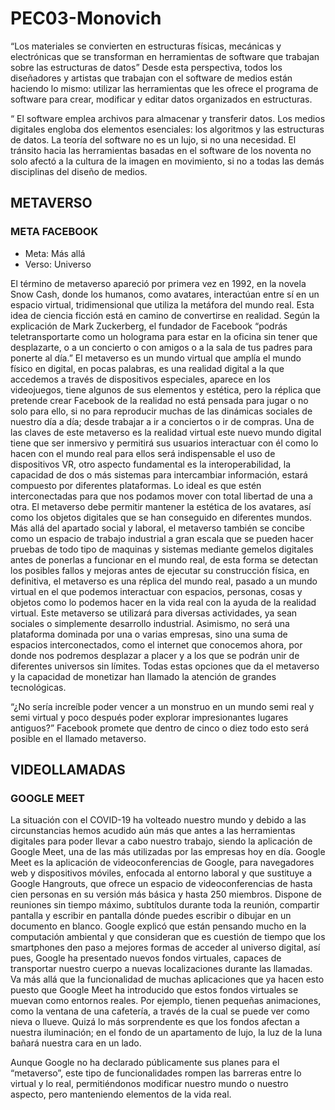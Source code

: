# PEC03-Monovich

“Los materiales se convierten en estructuras físicas, mecánicas y electrónicas que se transforman en herramientas de software que trabajan sobre las estructuras de datos”
Desde esta perspectiva, todos los diseñadores y artistas que trabajan con el software de medios están haciendo lo mismo: utilizar las herramientas que les ofrece el programa de software para crear, modificar y editar datos organizados en estructuras.

“ El software emplea archivos para almacenar y transferir datos.
Los medios digitales engloba dos elementos esenciales: los algoritmos y las estructuras de datos.
La teoría del software no es un lujo, si no una necesidad.
El tránsito hacia las herramientas basadas en el software de los noventa no solo afectó a la cultura de la imagen en movimiento, si no a todas las demás disciplinas del diseño de medios. 


## METAVERSO
### META FACEBOOK

- Meta: Más allá
- Verso: Universo

El término de metaverso apareció por primera vez en 1992, en la novela Snow Cash, donde los humanos, como avatares, interactúan entre sí en un espacio virtual, tridimensional que utiliza la metáfora del mundo real. Esta idea de ciencia ficción está en camino de convertirse en realidad.
Según la explicación de Mark Zuckerberg, el fundador de Facebook “podrás teletransportarte como un holograma para estar en la oficina sin tener que desplazarte, o a un concierto o con amigos o a la sala de tus padres para ponerte al día.”
El metaverso es un mundo virtual que amplía el mundo físico en digital, en pocas palabras, es una realidad digital a la que accedemos a través de dispositivos especiales, aparece en los videojuegos, tiene algunos de sus elementos y estética, pero la réplica que pretende crear Facebook de la realidad no está pensada para jugar o no solo para ello, si no para reproducir muchas de las dinámicas sociales de nuestro día a día; desde trabajar a ir a conciertos o ir de compras.
Una de las claves de este metaverso es la realidad virtual este nuevo mundo digital tiene que ser inmersivo y permitirá sus usuarios interactuar con él como lo hacen con el mundo real para ellos será indispensable el uso de dispositivos VR, otro aspecto fundamental es la interoperabilidad, la capacidad de dos o más sistemas para intercambiar información, estará compuesto por diferentes plataformas. Lo ideal es que estén interconectadas para que nos podamos mover con total libertad de una a otra.  El metaverso debe permitir mantener la estética de los avatares, así como los objetos digitales que se han conseguido en diferentes mundos.
Más allá del apartado social y laboral, el metaverso también se concibe como un espacio de trabajo industrial a gran escala que se pueden hacer pruebas de todo tipo de maquinas y sistemas mediante gemelos digitales antes de ponerlas a funcionar en el mundo real, de esta forma se detectan los posibles fallos y mejoras antes de ejecutar su construcción física, en definitiva, el metaverso es una réplica del mundo real, pasado a un mundo virtual en el que podemos interactuar con espacios, personas, cosas y objetos como lo podemos hacer en la vida real con la ayuda de la realidad virtual. Este metaverso se utilizará para diversas actividades, ya sean sociales o simplemente desarrollo industrial. Asimismo, no será una plataforma dominada por una o varias empresas, sino una suma de espacios interconectados, como el internet que conocemos ahora, por donde nos podremos desplazar a placer y a los que se podrán unir de diferentes universos sin límites.
Todas estas opciones que da el metaverso y la capacidad de monetizar han llamado la atención de grandes tecnológicas.

“¿No sería increíble poder vencer a un monstruo en un mundo semi real y semi virtual y poco después poder explorar impresionantes lugares antiguos?”  Facebook promete que dentro de cinco o diez todo esto será posible en el llamado metaverso.

## VIDEOLLAMADAS
### GOOGLE MEET
La situación con el COVID-19 ha volteado nuestro mundo y debido a las circunstancias hemos acudido aún más que antes a las herramientas digitales para poder llevar a cabo nuestro trabajo, siendo la aplicación de Google Meet, una de las más utilizadas por las empresas hoy en día.
Google Meet es la aplicación de videoconferencias de Google, para navegadores web y dispositivos móviles, enfocada al entorno laboral y que sustituye a Google Hangrouts, que ofrece un espacio de videoconferencias de hasta cien personas en su versión más básica y hasta 250 miembros. Dispone de reuniones sin tiempo máximo, subtítulos durante toda la reunión, compartir pantalla y escribir en pantalla dónde puedes escribir o dibujar en un documento en blanco.
Google explicó que están pensando mucho en la computación ambiental y que consideran que es cuestión de tiempo que los smartphones den paso a mejores formas de acceder al universo digital, así pues, Google ha presentado nuevos fondos virtuales, capaces de transportar nuestro cuerpo a nuevas localizaciones durante las llamadas. Va más allá que la funcionalidad de muchas aplicaciones que ya hacen esto puesto que Google Meet ha introducido que estos fondos virtuales se muevan como entornos reales. Por ejemplo, tienen pequeñas animaciones, como la ventana de una cafetería, a través de la cual se puede ver como nieva o llueve. Quizá lo más sorprendente es que los fondos afectan a nuestra iluminación; en el fondo de un apartamento de lujo, la luz de la luna bañará nuestra cara en un lado.

Aunque Google no ha declarado públicamente sus planes para el “metaverso”, este tipo de funcionalidades rompen las barreras entre lo virtual y lo real, permitiéndonos modificar nuestro mundo o nuestro aspecto, pero manteniendo elementos de la vida real.

